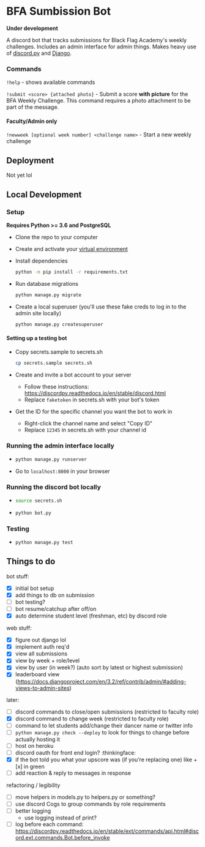 # BFA Sumbission Bot

**Under development**

A discord bot that tracks submissions for Black Flag Academy's weekly challenges. Includes an admin interface for admin things. Makes heavy use of [discord.py](https://discordpy.readthedocs.io/en/stable/index.html) and [Django](https://www.djangoproject.com/).

### Commands

`!help` - shows available commands

`!submit <score> {attached photo}` - Submit a score **with picture** for the BFA Weekly Challenge. This command requires a photo attachment to be part of the message.

#### Faculty/Admin only

`!newweek [optional week number] <challenge name>` - Start a new weekly challenge

## Deployment

Not yet lol

## Local Development

### Setup

**Requires Python >= 3.6 and PostgreSQL**

- Clone the repo to your computer

- Create and activate your [virtual environment](https://docs.python.org/3.9/tutorial/venv.html#creating-virtual-environments)

- Install dependencies
    ```sh
    python -m pip install -r requirements.txt
    ```

- Run database migrations
    ```sh
    python manage.py migrate
    ```

- Create a local superuser (you'll use these fake creds to log in to the admin site locally)
    ```sh
    python manage.py createsuperuser
    ```

#### Setting up a testing bot

- Copy secrets.sample to secrets.sh
    ```sh
    cp secrets.sample secrets.sh
    ```

- Create and invite a bot account to your server
    - Follow these instructions: https://discordpy.readthedocs.io/en/stable/discord.html
    - Replace `faketoken` in secrets.sh with your bot's token

- Get the ID for the specific channel you want the bot to work in
    - Right-click the channel name and select "Copy ID"
    - Replace `12345` in secrets.sh with your channel id

### Running the admin interface locally

-
    ```sh
    python manage.py runserver
    ```

- Go to `localhost:8000` in your browser

### Running the discord bot locally

-
    ```sh
    source secrets.sh
    ```

-
    ```sh
    python bot.py
    ```

### Testing

-
    ```sh
    python manage.py test
    ```

## Things to do

bot stuff:
- [x] initial bot setup
- [x] add things to db on submission
- [ ] bot testing?
- [ ] bot resume/catchup after off/on
- [x] auto determine student level (freshman, etc) by discord role

web stuff:
- [x] figure out django lol
- [x] implement auth req'd
- [x] view all submissions
- [x] view by week + role/level
- [x] view by user (in week?) (auto sort by latest or highest submission)
- [x] leaderboard view (https://docs.djangoproject.com/en/3.2/ref/contrib/admin/#adding-views-to-admin-sites)

later:
- [ ] discord commands to close/open submissions (restricted to faculty role)
- [x] discord command to change week (restricted to faculty role)
- [ ] command to let students add/change their dancer name or twitter info
- [ ] `python manage.py check --deploy` to look for things to change before actually hosting it
- [ ] host on heroku
- [ ] discord oauth for front end login? :thinkingface:
- [x] if the bot told you what your upscore was (if you’re replacing one) like +[x] in green
- [ ] add reaction & reply to messages in response

refactoring / legibility
- [ ] move helpers in models.py to helpers.py or something?
- [ ] use discord Cogs to group commands by role requirements
- [ ] better logging
  - use logging instead of print?
- [ ] log before each command: https://discordpy.readthedocs.io/en/stable/ext/commands/api.html#discord.ext.commands.Bot.before_invoke
